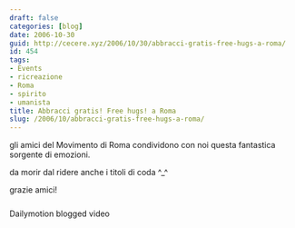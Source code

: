 ```yaml
---
draft: false
categories: [blog]
date: 2006-10-30
guid: http://cecere.xyz/2006/10/30/abbracci-gratis-free-hugs-a-roma/
id: 454
tags:
- Events
- ricreazione
- Roma
- spirito
- umanista
title: Abbracci gratis! Free hugs! a Roma
slug: /2006/10/abbracci-gratis-free-hugs-a-roma/
---
```


gli amici del Movimento di Roma condividono con noi questa fantastica sorgente di emozioni.
  
da morir dal ridere anche i titoli di coda ^_^
  
grazie amici!

<div style="margin-bottom:25px;margin-top:25px">
  <div style="width:320px;text-align:left">
    <!-- #i7g7aur45f512e7w4qsnjmc3k25680p9rwxad4gr6{width:320px;height:256px;border:none;margin:0px;} -->Dailymotion blogged video
  </div>
</div>